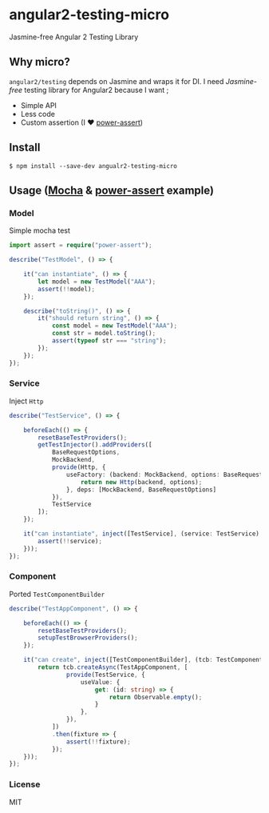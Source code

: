 # angular2-testing-micro

Jasmine-free Angular 2 Testing Library

## Why micro?
`angular2/testing` depends on Jasmine and wraps it for DI.
I need _Jasmine-free_ testing library for Angular2 because I want ;

- Simple API
- Less code
- Custom assertion (I ♥ [power-assert](https:://github.com/power-assert-js/power-assert))

## Install

```
$ npm install --save-dev angualr2-testing-micro
```

## Usage ([Mocha](https://github.com/mochajs/mocha) & [power-assert](https:://github.com/power-assert-js/power-assert) example)

### Model

Simple mocha test

```ts
import assert = require("power-assert");

describe("TestModel", () => {

    it("can instantiate", () => {
        let model = new TestModel("AAA");
        assert(!!model);
    });

    describe("toString()", () => {
        it("should return string", () => {
            const model = new TestModel("AAA");
            const str = model.toString();
            assert(typeof str === "string");
        });
    });
});
```

### Service
Inject `Http`

```ts
describe("TestService", () => {

    beforeEach(() => {
        resetBaseTestProviders();
        getTestInjector().addProviders([
            BaseRequestOptions,
            MockBackend,
            provide(Http, {
                useFactory: (backend: MockBackend, options: BaseRequestOptions) => {
                    return new Http(backend, options);
                }, deps: [MockBackend, BaseRequestOptions]
            }),
            TestService
        ]);
    });

    it("can instantiate", inject([TestService], (service: TestService) => {
        assert(!!service);
    }));
});
```

### Component
Ported `TestComponentBuilder`

```ts
describe("TestAppComponent", () => {

    beforeEach(() => {
        resetBaseTestProviders();
        setupTestBrowserProviders();
    });

    it("can create", inject([TestComponentBuilder], (tcb: TestComponentBuilder) => {
        return tcb.createAsync(TestAppComponent, [
                provide(TestService, {
                    useValue: {
                        get: (id: string) => {
                            return Observable.empty();
                        }
                    },
                }),
            ])
            .then(fixture => {
                assert(!!fixture);
            });
    }));
});
```


### License
MIT
